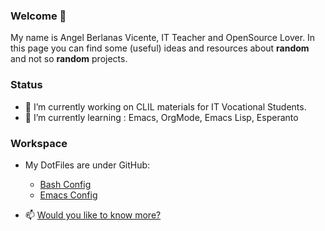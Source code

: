 ### Welcome 👋

My name is Angel Berlanas Vicente, IT Teacher and OpenSource Lover.
In this page you can find some (useful) ideas and resources about **random** and not so **random** projects.

### Status

- 🔭 I’m currently working on CLIL materials for IT Vocational Students.
- 🌱 I’m currently learning : Emacs, OrgMode, Emacs Lisp, Esperanto

### Workspace

- My DotFiles are under GitHub:

	* [Bash Config](./Bash/dot.bashrc)
	* [Emacs Config](./Emacs/dot.emacs)
	
- 📫 [Would you like to know more?](./LongReadme.org)
